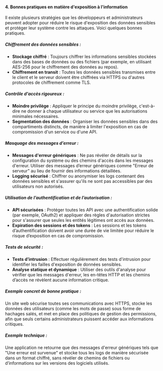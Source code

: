 #### **4. Bonnes pratiques en matière d'exposition à l'information**

Il existe plusieurs stratégies que les développeurs et administrateurs peuvent adopter pour réduire le risque d'exposition des données sensibles et protéger leur système contre les attaques. Voici quelques bonnes pratiques.

##### **Chiffrement des données sensibles** :
- **Stockage chiffré** : Toujours chiffrer les informations sensibles stockées dans des bases de données ou des fichiers (par exemple, en utilisant AES-256 pour le chiffrement des données au repos).
- **Chiffrement en transit** : Toutes les données sensibles transmises entre le client et le serveur doivent être chiffrées via HTTPS ou d'autres protocoles de chiffrement comme TLS.

##### **Contrôle d'accès rigoureux** :
- **Moindre privilège** : Appliquer le principe du moindre privilège, c'est-à-dire ne donner à chaque utilisateur ou service que les autorisations minimales nécessaires.
- **Segmentation des données** : Organiser les données sensibles dans des compartiments distincts, de manière à limiter l'exposition en cas de compromission d'un service ou d'une API.

##### **Masquage des messages d’erreur** :
- **Messages d'erreur génériques** : Ne pas révéler de détails sur la configuration du système ou des chemins d'accès dans les messages d'erreur. Utiliser des messages d’erreur génériques comme "Erreur de serveur" au lieu de fournir des informations détaillées.
- **Logging sécurisé** : Chiffrer ou anonymiser les logs contenant des données sensibles et s'assurer qu'ils ne sont pas accessibles par des utilisateurs non autorisés.

##### **Utilisation de l’authentification et de l’autorisation** :
- **API sécurisées** : Protéger toutes les API avec une authentification solide (par exemple, OAuth2) et appliquer des règles d'autorisation strictes pour s'assurer que seules les entités légitimes ont accès aux données.
- **Expiration des sessions et des tokens** : Les sessions et les tokens d’authentification doivent avoir une durée de vie limitée pour réduire le risque d’exposition en cas de compromission.

##### **Tests de sécurité** :
- **Tests d’intrusion** : Effectuer régulièrement des tests d'intrusion pour identifier les failles d'exposition de données sensibles.
- **Analyse statique et dynamique** : Utiliser des outils d'analyse pour vérifier que les messages d'erreur, les en-têtes HTTP et les chemins d’accès ne révèlent aucune information critique.

##### **Exemple concret de bonne pratique** :  
Un site web sécurise toutes ses communications avec HTTPS, stocke les données des utilisateurs (comme les mots de passe) sous forme de hachages salés, et met en place des politiques de gestion des permissions, afin que seuls certains administrateurs puissent accéder aux informations critiques.

##### **Exemple technique :**
Une application ne retourne que des messages d'erreur génériques tels que "Une erreur est survenue" et stocke tous les logs de manière sécurisée dans un format chiffré, sans révéler de chemins de fichiers ou d’informations sur les versions des logiciels utilisés.